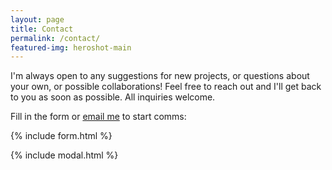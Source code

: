 ```yaml
---
layout: page
title: Contact
permalink: /contact/
featured-img: heroshot-main
---
```


I'm always open to any suggestions for new projects, or questions about your own, or possible collaborations! Feel free to reach out and I'll get back to you as soon as possible. All inquiries welcome.

Fill in the form or [email me](mailto:{{site.email}}) to start comms:

{% include form.html %}

{% include modal.html %}
